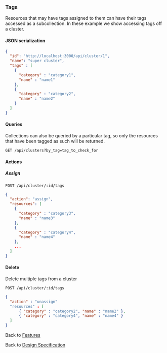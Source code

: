 
### Tags

Resources that may have tags assigned to them can have their tags accessed as a subcollection. In these example we
show accessing tags off a cluster.

#### JSON serialization

```json
{
  "id": "http://localhost:3000/api/cluster/1",
  "name": "super cluster",
  "tags" : [ 
    {
      "category" : "category1",
      "name" : "name1"
    },
    {
      "category" : "category2",
      "name" : "name2"
    }
  ]
}
```

#### Queries

Collections can also be queried by a particular tag, so only the resources that have been tagged as such will
be returned.

`GET /api/clusters?by_tag=tag_to_check_for`


#### Actions

##### Assign

`POST /api/cluster/:id/tags`

```json
{
  "action": "assign",
  "resources": [
    {
      "category" : "category3",
      "name" : "name3"
    },
    {
      "category" : "category4",
      "name" : "name4"
    },
    ...
  ]
}
```

#### Delete

Delete multiple tags from a cluster

`POST /api/cluster/:id/tags`

```json
{
  "action" : "unassign"
  "resources" : [
      { "category" : "category2", "name" : "name2" },
      { "category" : "category4", "name" : "name4" }
  ]
}
```




Back to [Features](./features.md)

Back to [Design Specification](../design.md)

